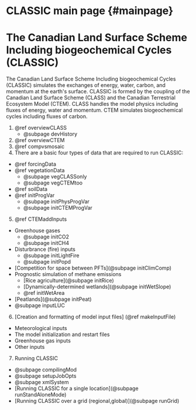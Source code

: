CLASSIC main page {#mainpage}
============

# The Canadian Land Surface Scheme Including biogeochemical Cycles (CLASSIC)

The Canadian Land Surface Scheme Including biogeochemical Cycles (CLASSIC) simulates the exchanges of energy, water, carbon, and momentum at the earth's surface. CLASSIC is formed by the coupling of the Canadian Land Surface Scheme (CLASS) and the Canadian Terrestrial Ecosystem Model (CTEM). CLASS handles the model physics including fluxes of energy, water and momentum. CTEM simulates biogeochemical cycles including fluxes of carbon.

1. @ref overviewCLASS
   - @subpage devHistory
2. @ref overviewCTEM
3. @ref compvsmosaic
4. There are a basic four types of data that are required to run CLASSIC:
  - @ref forcingData
  - @ref vegetationData
    - @subpage vegCLASSonly
    - @subpage vegCTEMtoo
  - @ref soilData
  - @ref initProgVar
    - @subpage initPhysProgVar
    - @subpage initCTEMProgVar
5. @ref CTEMaddInputs
  - Greenhouse gases
    - @subpage initCO2
    - @subpage initCH4
  - Disturbrance (fire) inputs
    - @subpage initLightFire
    - @subpage initPopd
  - [Competition for space between PFTs](@subpage initClimComp)
  - Prognostic simulation of methane emissions
    - [Rice agriculture](@subpage initRice)
    - [Dynamically-determined wetlands](@subpage initWetSlope)
    - @ref initWetArea
  - [Peatlands](@subpage initPeat)
  - @subpage inputLUC
6. [Creation and formatting of model input files] (@ref makeInputFile)
  - Meteorological inputs
  - The model initialization and restart files
  - Greenhouse gas inputs
  - Other inputs
7. Running CLASSIC
  - @subpage compilingMod
  - @subpage setupJobOpts
  - @subpage xmlSystem
  - [Running CLASSIC for a single location](@subpage runStandAloneMode)
  - [Running CLASSIC over a grid (regional,global)](@subpage runGrid)
